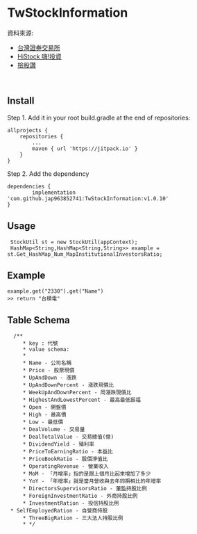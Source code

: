 # TwStockInformation

資料來源:

* [台灣證券交易所](https://www.twse.com.tw/)
* [HiStock 嗨!投資](https://histock.tw/)
* [撿股讚](https://stock.wespai.com/)
</br>

## Install
 Step 1. Add it in your root build.gradle at the end of repositories:

	allprojects {
		repositories {
			...
			maven { url 'https://jitpack.io' }
		}
	}
 Step 2. Add the dependency

	dependencies {
	        implementation 'com.github.jap963852741:TwStockInformation:v1.0.10'
	}
  
  ## Usage

     StockUtil st = new StockUtil(appContext);
     HashMap<String,HashMap<String,String>> example = st.Get_HashMap_Num_MapInstitutionalInvestorsRatio;
 
 ## Example
    example.get("2330").get("Name")
    >> return "台積電"
    
  ## Table Schema
      /**
         * key : 代號
         * value schema:
         *
         * Name - 公司名稱
         * Price - 股票現價
         * UpAndDown - 漲跌
         * UpAndDownPercent - 漲跌現價比
         * WeekUpAndDownPercent - 周漲跌現價比
         * HighestAndLowestPercent - 最高最低振福
         * Open - 開盤價
         * High - 最高價
         * Low - 最低價
         * DealVolume - 交易量
         * DealTotalValue - 交易總值(億)
         * DividendYield - 殖利率
         * PriceToEarningRatio - 本益比
         * PriceBookRatio - 股價淨值比
         * OperatingRevenue - 營業收入
         * MoM - 「月增率」指的是跟上個月比起來增加了多少
         * YoY - 「年增率」就是當月營收與去年同期相比的年增率
         * DirectorsSupervisorsRatio - 董監持股比例
         * ForeignInvestmentRatio - 外商持股比例
         * InvestmentRation - 投信持股比例
	 * SelfEmployedRation - 自營商持股
         * ThreeBigRation - 三大法人持股比例
         * */
